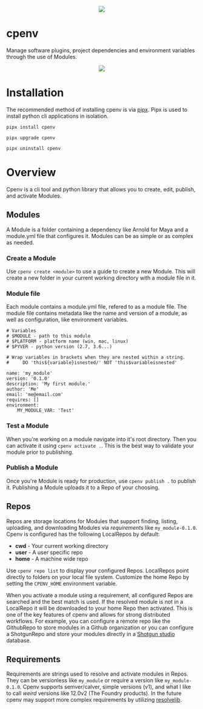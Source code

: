 <p align="center">
    <img src="https://raw.github.com/cpenv/cpenv/master/res/icon_dark.png"/>
</p>

# cpenv
Manage software plugins, project dependencies and environment
variables through the use of Modules.

<p align="center">
    <img src="https://raw.github.com/cpenv/cpenv/master/res/demo.gif"/>
</p>

# Installation
The recommended method of installing cpenv is via [pipx](https://pipxproject.github.io/pipx). 
Pipx is used to install python cli applications in isolation.

```
pipx install cpenv
```
```
pipx upgrade cpenv
```
```
pipx uninstall cpenv
```

# Overview
Cpenv is a cli tool and python library that allows you to create, edit, publish, and activate Modules.

## Modules
A Module is a folder containing a dependency like Arnold for Maya and a module.yml file that configures it. 
Modules can be as simple or as complex as needed. 

### Create a Module
Use `cpenv create <module>` to use a guide to create a new Module. 
This will create a new folder in your current working directory with a module file in it.
 
### Module file
Each module contains a module.yml file, refered to as a module file. The module file contains
metadata like the name and version of a module, as well as configuration, like environment variables.
```
# Variables
# $MODULE - path to this module
# $PLATFORM - platform name (win, mac, linux)
# $PYVER - python version (2.7, 3.6...)

# Wrap variables in brackets when they are nested within a string.
#     DO 'this${variable}isnested/' NOT 'this$variableisnested'

name: 'my_module'
version: '0.1.0'
description: 'My first module.'
author: 'Me'
email: 'me@email.com'
requires: []
environment:
    MY_MODULE_VAR: 'Test'
```

### Test a Module
When you're working on a module navigate into it's root directory. Then you can activate it using `cpenv activate .`. This is
the best way to validate your module prior to publishing.

### Publish a Module
Once you're Module is ready for production, use `cpenv publish .` to publish it. Publishing a Module uploads it to a Repo
of your choosing. 

## Repos
Repos are storage locations for Modules that support finding, listing, uploading, and downloading Modules via *requirements* like 
`my_module-0.1.0`. Cpenv is configured has the following LocalRepos by default:

- **cwd** - Your current working directory
- **user** - A user specific repo
- **home** - A machine wide repo

Use `cpenv repo list` to display your configured Repos. LocalRepos point directly to folders on your local file system.
Customize the home Repo by setting the `CPENV_HOME` environment variable.

When you activate a module using a requirement, all configured Repos are searched and the best match is used. If the resolved
module is not in a LocalRepo it will be downloaded to your home Repo then activated. This is one of the key features of cpenv 
and allows for strong distributed workflows. For example, you can configure a remote repo like the GithubRepo to store modules 
in a Github organization or you can configure a ShotgunRepo and store your modules directly in a 
[Shotgun studio](https://www.shotgunsoftware.com/) database.

## Requirements
Requirements are strings used to resolve and activate modules in Repos. They can be versionless like `my_module` or require a 
version like `my_module-0.1.0`. Cpenv supports semver/calver, simple versions (v1), and what I like to call *weird* versions 
like 12.0v2 (The Foundry products). In the future cpenv may support more complex requirements by utilizing 
[resolvelib](https://github.com/sarugaku/resolvelib).
